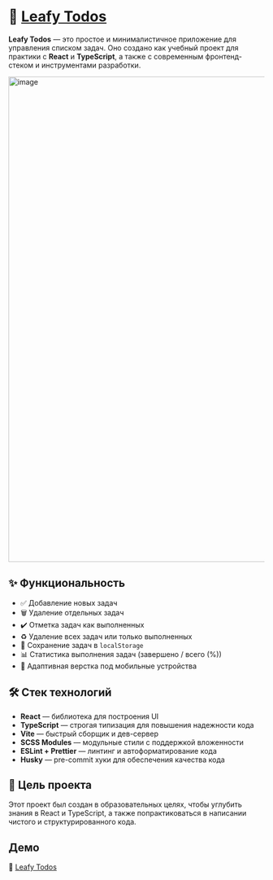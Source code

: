 # 🌿 [Leafy Todos](https://flinski.github.io/leafy-todos/)

**Leafy Todos** — это простое и минималистичное приложение для управления списком задач. Оно создано как учебный проект для практики с **React** и **TypeScript**, а также с современным фронтенд-стеком и инструментами разработки.

<img width="1903" height="954" alt="image" src="https://github.com/user-attachments/assets/6af15875-6abb-44ab-b5ab-febda20adbf9" />

## ✨ Функциональность

* ✅ Добавление новых задач
* 🗑️ Удаление отдельных задач
* ✔️ Отметка задач как выполненных
* ♻️ Удаление всех задач или только выполненных
* 💾 Сохранение задач в `localStorage`
* 📊 Статистика выполнения задач (завершено / всего (%))
* 📱 Адаптивная верстка под мобильные устройства

## 🛠️ Стек технологий

* **React** — библиотека для построения UI
* **TypeScript** — строгая типизация для повышения надежности кода
* **Vite** — быстрый сборщик и дев-сервер
* **SCSS Modules** — модульные стили с поддержкой вложенности
* **ESLint + Prettier** — линтинг и автоформатирование кода
* **Husky** — pre-commit хуки для обеспечения качества кода

## 🎯 Цель проекта

Этот проект был создан в образовательных целях, чтобы углубить знания в React и TypeScript, а также попрактиковаться в написании чистого и структурированного кода.

## Демо

🌿 [Leafy Todos](https://flinski.github.io/leafy-todos/)


